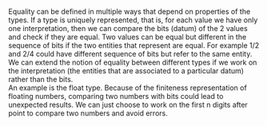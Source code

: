 Equality can be defined in multiple ways that depend
on properties of the types.
If a type is uniquely represented, that is, for each value we have only one interpretation, then we can compare the bits (datum) of the 2 values and check if they are equal.
Two values can be equal but different in the sequence of bits if the two entities that represent are equal. For example 1/2 and 2/4 could have different sequence of bits but refer to the same entity.
We can extend the notion of equality between different types if we work on the interpretation (the entities that are associated to a particular datum) rather than the bits.  
An example is the float type. Because of the finiteness representation of floating numbers, comparing two numbers with bits could lead to unexpected results. We can just choose to work on the first n digits after point to compare two numbers and avoid errors.
